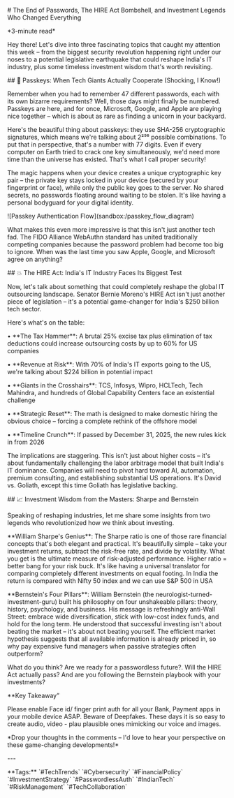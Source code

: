 
\# The End of Passwords, The HIRE Act Bombshell, and Investment Legends Who Changed Everything

\*3-minute read\*

Hey there\! Let's dive into three fascinating topics that caught my attention this week – from the biggest security revolution happening right under our noses to a potential legislative earthquake that could reshape India's IT industry, plus some timeless investment wisdom that's worth revisiting.

\#\# 🔐 Passkeys: When Tech Giants Actually Cooperate (Shocking, I Know\!)

Remember when you had to remember 47 different passwords, each with its own bizarre requirements? Well, those days might finally be numbered. Passkeys are here, and for once, Microsoft, Google, and Apple are playing nice together – which is about as rare as finding a unicorn in your backyard.

Here's the beautiful thing about passkeys: they use SHA-256 cryptographic signatures, which means we're talking about 2²⁵⁶ possible combinations. To put that in perspective, that's a number with 77 digits. Even if every computer on Earth tried to crack one key simultaneously, we'd need more time than the universe has existed. That's what I call proper security\!

The magic happens when your device creates a unique cryptographic key pair – the private key stays locked in your device (secured by your fingerprint or face), while only the public key goes to the server. No shared secrets, no passwords floating around waiting to be stolen. It's like having a personal bodyguard for your digital identity.

\!\[Passkey Authentication Flow\](sandbox:/passkey\_flow\_diagram)

What makes this even more impressive is that this isn't just another tech fad. The FIDO Alliance WebAuthn standard has united traditionally competing companies because the password problem had become too big to ignore. When was the last time you saw Apple, Google, and Microsoft agree on anything?

\#\# 💥 The HIRE Act: India's IT Industry Faces Its Biggest Test

Now, let's talk about something that could completely reshape the global IT outsourcing landscape. Senator Bernie Moreno's HIRE Act isn't just another piece of legislation – it's a potential game-changer for India's $250 billion tech sector.

Here's what's on the table:

• \*\*The Tax Hammer\*\*: A brutal 25% excise tax plus elimination of tax deductions could increase outsourcing costs by up to 60% for US companies

• \*\*Revenue at Risk\*\*: With 70% of India's IT exports going to the US, we're talking about $224 billion in potential impact

• \*\*Giants in the Crosshairs\*\*: TCS, Infosys, Wipro, HCLTech, Tech Mahindra, and hundreds of Global Capability Centers face an existential challenge

• \*\*Strategic Reset\*\*: The math is designed to make domestic hiring the obvious choice – forcing a complete rethink of the offshore model

• \*\*Timeline Crunch\*\*: If passed by December 31, 2025, the new rules kick in from 2026

The implications are staggering. This isn't just about higher costs – it's about fundamentally challenging the labor arbitrage model that built India's IT dominance. Companies will need to pivot hard toward AI, automation, premium consulting, and establishing substantial US operations. It's David vs. Goliath, except this time Goliath has legislative backing.

\#\# 📈 Investment Wisdom from the Masters: Sharpe and Bernstein

Speaking of reshaping industries, let me share some insights from two legends who revolutionized how we think about investing.

\*\*William Sharpe's Genius\*\*: The Sharpe ratio is one of those rare financial concepts that's both elegant and practical. It's beautifully simple – take your investment returns, subtract the risk-free rate, and divide by volatility. What you get is the ultimate measure of risk-adjusted performance. Higher ratio \= better bang for your risk buck. It's like having a universal translator for comparing completely different investments on equal footing. In India the return is compared with Nifty 50 index and we can use  S\&P 500 in USA 

\*\*Bernstein's Four Pillars\*\*: William Bernstein (the neurologist-turned-investment-guru) built his philosophy on four unshakeable pillars: theory, history, psychology, and business. His message is refreshingly anti-Wall Street: embrace wide diversification, stick with low-cost index funds, and hold for the long term. He understood that successful investing isn't about beating the market – it's about not beating yourself. The efficient market hypothesis suggests that all available information is already priced in, so why pay expensive fund managers when passive strategies often outperform?

What do you think? Are we ready for a passwordless future?. Will the HIRE Act actually pass? And are you following the Bernstein playbook with your investments?

\*\*Key Takeaway”

Please enable Face id/ finger print auth for all your Bank, Payment apps in your mobile device  ASAP. Beware of Deepfakes. These days it is so easy to create audio, video \- plau plausible ones mimicking our voice and images.

\*Drop your thoughts in the comments – I'd love to hear your perspective on these game-changing developments\!\*

\---

\*\*Tags:\*\* \`\#TechTrends\` \`\#Cybersecurity\` \`\#FinancialPolicy\` \`\#InvestmentStrategy\` \`\#PasswordlessAuth\` \`\#IndianTech\` \`\#RiskManagement\` \`\#TechCollaboration\`  
